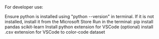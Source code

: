 For developer use:

Ensure python is installed using "python --version" in terminal. If it is not installed, install it from the Microsoft Store
Run in the terminal: pip install pandas scikit-learn
Install python extension for VSCode
(optional) install .csv extension for VSCode to color-code dataset
